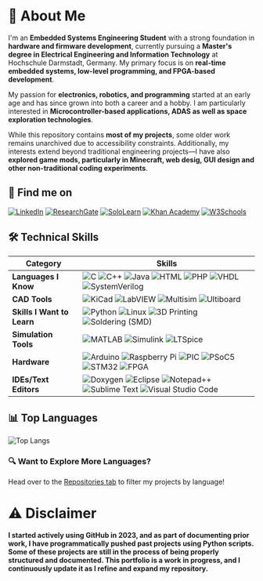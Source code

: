 # 🚀 About Me
I'm an **Embedded Systems Engineering Student** with a strong foundation in **hardware and firmware development**, currently pursuing a **Master's degree in Electrical Engineering and Information Technology** at Hochschule Darmstadt, Germany. My primary focus is on **real-time embedded systems, low-level programming, and FPGA-based development**.  

My passion for **electronics, robotics, and programming** started at an early age and has since grown into both a career and a hobby. I am particularly interested in **Microcontroller-based applications, ADAS as well as space exploration technologies**.  

While this repository contains **most of my projects**, some older work remains unarchived due to accessibility constraints. Additionally, my interests extend beyond traditional engineering projects—I have also **explored game mods, particularly in Minecraft, web desig, GUI design and other non-traditional coding experiments**. 

## 🔗 Find me on  
[![LinkedIn](https://img.shields.io/badge/LinkedIn-0077B5?style=flat&logo=linkedin&logoColor=white)](https://www.linkedin.com/in/mcquerol)  [![ResearchGate](https://img.shields.io/badge/ResearchGate-00CCBB?style=flat&logo=researchgate&logoColor=white)](https://www.researchgate.net/profile/Mateo-Ceballos-Querol)  [![SoloLearn](https://img.shields.io/badge/SoloLearn-9b59b6?style=flat&logo=sololearn&logoColor=white)](https://www.sololearn.com/en/profile/14175011)  [![Khan Academy](https://img.shields.io/badge/Khan%20Academy-14BF96?style=flat&logo=khanacademy&logoColor=white)](https://www.khanacademy.org/profile/mcquerol) [![W3Schools](https://img.shields.io/badge/W3Schools-04AA6D?style=flat&logo=w3schools&logoColor=white)](https://www.w3profile.com/mcquerol) 

## 🛠️ Technical Skills  

| **Category** | **Skills** |
|-------------|-----------|
| **Languages I Know** | ![C](https://img.shields.io/badge/-C-00599C?style=flat&logo=c&logoColor=white) ![C++](https://img.shields.io/badge/-C++-00599C?style=flat&logo=c%2B%2B&logoColor=white) ![Java](https://img.shields.io/badge/java-%23ED8B00.svg?style=flat&logo=openjdk&logoColor=white) ![HTML](https://img.shields.io/badge/-HTML5-E34F26?style=flat&logo=html5&logoColor=white) ![PHP](https://img.shields.io/badge/-PHP-777BB4?style=flat&logo=php&logoColor=white) ![VHDL](https://img.shields.io/badge/-VHDL-00599C?style=flat&logo=&logoColor=white) ![SystemVerilog](https://img.shields.io/badge/-SystemVerilog-FF6600?style=flat&logo=&logoColor=white) |
| **CAD Tools** | ![KiCad](https://img.shields.io/badge/-KiCad-314CB0?style=flat&logo=kicad&logoColor=white) ![LabVIEW](https://img.shields.io/badge/-LabVIEW-FFDB00?style=flat&logo=multisim&logoColor=black) ![Multisim](https://img.shields.io/badge/-Multisim-0052cc?style=flat&logo=multisim&logoColor=white) ![Ultiboard](https://img.shields.io/badge/-Ultiboard-0052cc?style=flat&logo=multisim&logoColor=white) |
| **Skills I Want to Learn** | ![Python](https://img.shields.io/badge/-Python-3776AB?style=flat&logo=python&logoColor=white) ![Linux](https://img.shields.io/badge/-Linux-FCC624?style=flat&logo=linux&logoColor=black) ![3D Printing](https://img.shields.io/badge/-3D%20Printing-FF5722?style=flat&logo=3d-printing&logoColor=white) ![Soldering (SMD)](https://img.shields.io/badge/-Soldering%20(SMD)-4CAF50?style=flat&logo=&logoColor=white) |
| **Simulation Tools** | ![MATLAB](https://img.shields.io/badge/-MATLAB-0076A8?style=flat&logo=matlab&logoColor=white) ![Simulink](https://img.shields.io/badge/-Simulink-0076A8?style=flat&logo=matlab&logoColor=white) ![LTSpice](https://img.shields.io/badge/-LTSpice-0052cc?style=flat&logo=&logoColor=white) |
| **Hardware** | ![Arduino](https://img.shields.io/badge/-Arduino-00979D?style=flat&logo=arduino&logoColor=white) ![Raspberry Pi](https://img.shields.io/badge/-Raspberry%20Pi-A22846?style=flat&logo=raspberry-pi&logoColor=white) ![PIC](https://img.shields.io/badge/-PIC-0033A0?style=flat&logo=microchip-technology&logoColor=white) ![PSoC5](https://img.shields.io/badge/-PSoC5-00A3E0?style=flat&logo=cypress&logoColor=white) ![STM32](https://img.shields.io/badge/-STM32-03234B?style=flat&logo=STMicroelectronics&logoColor=white) ![FPGA](https://img.shields.io/badge/-FPGA-FF6600?style=flat&logo=intel&logoColor=white) |
|**IDEs/Text Editors**  |  ![Doxygen](https://img.shields.io/badge/doxygen-2C4AA8?style=flat&logo=doxygen&logoColor=white) ![Eclipse](https://img.shields.io/badge/Eclipse-FE7A16.svg?style=flat&logo=Eclipse&logoColor=white) ![Notepad++](https://img.shields.io/badge/Notepad++-90E59A.svg?style=flat&logo=notepad%2b%2b&logoColor=black) ![Sublime Text](https://img.shields.io/badge/sublime_text-%23575757.svg?style=flat&logo=sublime-text&logoColor=important) ![Visual Studio Code](https://img.shields.io/badge/Visual%20Studio%20Code-0078d7.svg?style=flat&logo=visual-studio-code&logoColor=white) 

## 📊 Top Languages
![Top Langs](https://github-readme-stats.vercel.app/api/top-langs/?username=mcquerol&layout=compact&langs_count=100)

### 🔍 Want to Explore More Languages?
Head over to the [Repositories tab](https://github.com/mcquerol?tab=repositories) to filter my projects by language!

# ⚠️ Disclaimer
**I started actively using GitHub in 2023, and as part of documenting prior work, I have programmatically pushed past projects using Python scripts. Some of these projects are still in the process of being properly structured and documented. This portfolio is a work in progress, and I continuously update it as I refine and expand my repository.**
